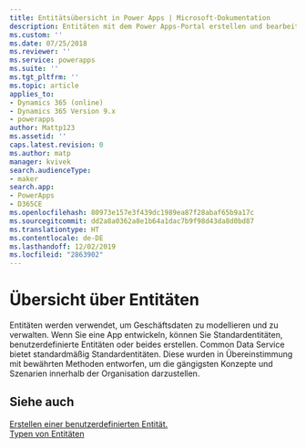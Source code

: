 ```yaml
---
title: Entitätsübersicht in Power Apps | Microsoft-Dokumentation
description: Entitäten mit dem Power Apps-Portal erstellen und bearbeiten
ms.custom: ''
ms.date: 07/25/2018
ms.reviewer: ''
ms.service: powerapps
ms.suite: ''
ms.tgt_pltfrm: ''
ms.topic: article
applies_to:
- Dynamics 365 (online)
- Dynamics 365 Version 9.x
- powerapps
author: Mattp123
ms.assetid: ''
caps.latest.revision: 0
ms.author: matp
manager: kvivek
search.audienceType:
- maker
search.app:
- PowerApps
- D365CE
ms.openlocfilehash: 80973e157e3f439dc1989ea87f28abaf65b9a17c
ms.sourcegitcommit: dd2a8a0362a8e1b64a1dac7b9f98d43da8d0bd87
ms.translationtype: HT
ms.contentlocale: de-DE
ms.lasthandoff: 12/02/2019
ms.locfileid: "2863902"
---
```

# <a name="entity-overview"></a>Übersicht über Entitäten

Entitäten werden verwendet, um Geschäftsdaten zu modellieren und zu verwalten. Wenn Sie eine App entwickeln, können Sie Standardentitäten, benutzerdefinierte Entitäten oder beides erstellen. Common Data Service bietet standardmäßig Standardentitäten. Diese wurden in Übereinstimmung mit bewährten Methoden entworfen, um die gängigsten Konzepte und Szenarien innerhalb der Organisation darzustellen.

## <a name="see-also"></a>Siehe auch
[Erstellen einer benutzerdefinierten Entität.](data-platform-create-entity.md) <br/>
[Typen von Entitäten](types-of-entities.md)


